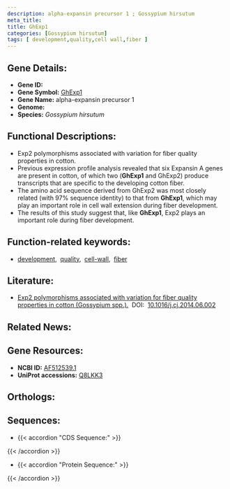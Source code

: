 ```yaml
---
description: alpha-expansin precursor 1 ; Gossypium hirsutum
meta_title:
title: GhExp1
categories: [Gossypium hirsutum]
tags: [ development,quality,cell wall,fiber ]
---
```


## Gene Details:
- **Gene ID:** []()
- **Gene Symbol:** <u>GhExp1</u>
- **Gene Name:** alpha-expansin precursor 1
- **Genome:** 
- **Species:** *Gossypium hirsutum*

## Functional Descriptions:
   - Exp2 polymorphisms associated with variation for fiber quality properties in cotton.
   - Previous expression profile analysis revealed that six Expansin A genes are present in cotton, of which two (**GhExp1** and GhExp2) produce transcripts that are specific to the developing cotton fiber.
   - The amino acid sequence derived from GhExp2 was most closely related (with 97% sequence identity) to that from **GhExp1**, which may play an important role in cell wall extension during fiber development.
   - The results of this study suggest that, like **GhExp1**, Exp2 plays an important role during fiber development.

## Function-related keywords:
   - [development](/tags/development/),&nbsp;&nbsp;[quality](/tags/quality/),&nbsp;&nbsp;[cell-wall](/tags/cell-wall/),&nbsp;&nbsp;[fiber](/tags/fiber/)

## Literature:
   - [Exp2 polymorphisms associated with variation for fiber quality properties in cotton (Gossypium spp.).](https://www.doi.org/10.1016/j.cj.2014.06.002)&nbsp;&nbsp;DOI:&nbsp;&nbsp;[10.1016/j.cj.2014.06.002](https://www.doi.org/10.1016/j.cj.2014.06.002)

## Related News:

## Gene Resources:
- **NCBI ID:**  [AF512539.1](https://www.ncbi.nlm.nih.gov/search/all/?term=AF512539.1)
- **UniProt accessions:**  [Q8LKK3](https://www.uniprot.org/uniprotkb/Q8LKK3/entry)

## Orthologs:

## Sequences:
- {{< accordion "CDS Sequence:" >}}

{{< /accordion >}}
- {{< accordion "Protein Sequence:" >}}

{{< /accordion >}}

